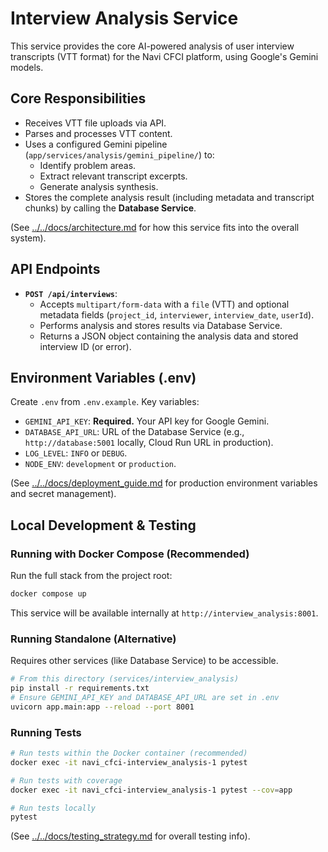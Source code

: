 # Interview Analysis Service

This service provides the core AI-powered analysis of user interview transcripts (VTT format) for the Navi CFCI platform, using Google's Gemini models.

## Core Responsibilities

*   Receives VTT file uploads via API.
*   Parses and processes VTT content.
*   Uses a configured Gemini pipeline (`app/services/analysis/gemini_pipeline/`) to:
    *   Identify problem areas.
    *   Extract relevant transcript excerpts.
    *   Generate analysis synthesis.
*   Stores the complete analysis result (including metadata and transcript chunks) by calling the **Database Service**.

(See [../../docs/architecture.md](../../docs/architecture.md) for how this service fits into the overall system).

## API Endpoints

*   **`POST /api/interviews`**: 
    *   Accepts `multipart/form-data` with a `file` (VTT) and optional metadata fields (`project_id`, `interviewer`, `interview_date`, `userId`).
    *   Performs analysis and stores results via Database Service.
    *   Returns a JSON object containing the analysis data and stored interview ID (or error).

## Environment Variables (.env)

Create `.env` from `.env.example`. Key variables:

*   `GEMINI_API_KEY`: **Required.** Your API key for Google Gemini.
*   `DATABASE_API_URL`: URL of the Database Service (e.g., `http://database:5001` locally, Cloud Run URL in production).
*   `LOG_LEVEL`: `INFO` or `DEBUG`.
*   `NODE_ENV`: `development` or `production`.

(See [../../docs/deployment_guide.md](../../docs/deployment_guide.md) for production environment variables and secret management).

## Local Development & Testing

### Running with Docker Compose (Recommended)

Run the full stack from the project root:
```bash
docker compose up
```
This service will be available internally at `http://interview_analysis:8001`.

### Running Standalone (Alternative)

Requires other services (like Database Service) to be accessible.

```bash
# From this directory (services/interview_analysis)
pip install -r requirements.txt
# Ensure GEMINI_API_KEY and DATABASE_API_URL are set in .env
uvicorn app.main:app --reload --port 8001
```

### Running Tests

```bash
# Run tests within the Docker container (recommended)
docker exec -it navi_cfci-interview_analysis-1 pytest

# Run tests with coverage
docker exec -it navi_cfci-interview_analysis-1 pytest --cov=app

# Run tests locally
pytest
```

(See [../../docs/testing_strategy.md](../../docs/testing_strategy.md) for overall testing info). 